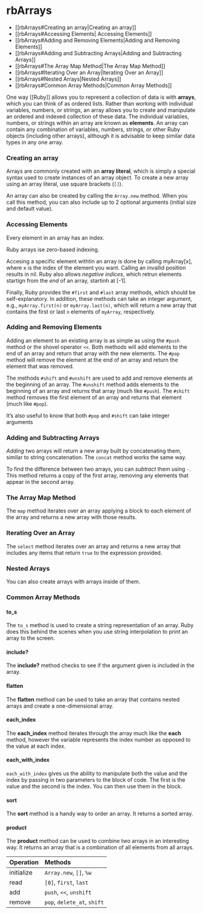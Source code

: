 # rbArrays
- [[rbArrays#Creating an array|Creating an array]]
- [[rbArrays#Accessing Elements| Accessing Elements]]
- [[rbArrays#Adding and Removing Elements|Adding and Removing Elements]]
- [[rbArrays#Adding and Subtracting Arrays|Adding and Subtracting Arrays]]
- [[rbArrays#The Array Map Method|The Array Map Method]]
- [[rbArrays#Iterating Over an Array|Iterating Over an Array]]
- [[rbArrays#Nested Arrays|Nested Arrays]]
- [[rbArrays#Common Array Methods|Common Array Methods]]

One way [[Ruby]] allows you to represent a collection of data is with **arrays**, which you can think of as ordered lists. Rather than working with individual variables, numbers, or strings, an array allows you to create and manipulate an ordered and indexed collection of these data. The individual variables, numbers, or strings within an array are known as **elements**. An array can contain any combination of variables, numbers, strings, or other Ruby objects (including other arrays), although it is advisable to keep similar data types in any one array.


### Creating an array

Arrays are commonly created with an **array literal**, which is simply a special syntax used to create instances of an array object. To create a new array using an array literal, use square brackets (`[]`).

An array can also be created by calling the `Array.new` method. When you call this method, you can also include up to 2 optional arguments (initial size and default value).

### Accessing Elements
Every element in an array has an index. 

Ruby arrays ise zero-based indexing. 

Accesing a specific element withtin an array is done by calling myArray[x], where x is the index of the element you want. Calling an invallid position results in nil. Ruby also allows *negative indices*, which retrun elements startign from the *end* of an array, startinh at [-1].

Finally, Ruby provides the `#first` and `#last` array methods, which should be self-explanatory. In addition, these methods can take an integer argument, e.g., `myArray.first(n)` or `myArray.last(n)`, which will return a new array that contains the first or last `n` elements of `myArray`, respectively.

### Adding and Removing Elements

Adding an element to an existing array is as simple as using the `#push` method or the shovel operator `<<`. Both methods will add elements to the end of an array and return that array with the new elements. The `#pop` method will remove the element at the end of an array and return the element that was removed.


The methods `#shift` and `#unshift` are used to add and remove elements at the beginning of an array. The `#unshift` method adds elements to the beginning of an array and returns that array (much like `#push`). The `#shift` method removes the first element of an array and returns that element (much like `#pop`).

It’s also useful to know that both `#pop` and `#shift` can take integer arguments

### Adding and Subtracting Arrays

*Adding* two arrays will return a new array built by concatenating them, similar to string concatenation. The `concat` method works the same way.

To find the difference between two arrays, you can *subtract* them using `-`. This method returns a copy of the first array, removing any elements that appear in the second array.

### The Array Map Method

The `map` method iterates over an array applying a block to each element of the array and returns a new array with those results. 

### Iterating Over an Array

The `select` method iterates over an array and returns a new array that includes any items that return `true` to the expression provided.

### Nested Arrays 
You can also create arrays with arrays inside of them.

### Common Array Methods

#### to_s

The `to_s` method is used to create a string representation of an array. Ruby does this behind the scenes when you use string interpolation to print an array to the screen.

#### include?
The **include?** method checks to see if the argument given is included in the array.

#### flatten
The **flatten** method can be used to take an array that contains nested arrays and create a one-dimensional array.

#### each_index
The **each_index** method iterates through the array much like the **each** method, however the variable represents the index number as opposed to the value at each index.

#### each_with_index
`each_with_index` gives us the ability to manipulate both the value and the index by passing in two parameters to the block of code. The first is the value and the second is the index. You can then use them in the block.

#### sort
The **sort** method is a handy way to order an array. It returns a sorted array.

#### product 
The **product** method can be used to combine two arrays in an interesting way. It returns an array that is a combination of all elements from all arrays.


|Operation|Methods|
| :- | :- |
|initialize|`Array.new`, `[]`, `%w`|
|read|`[0]`, `first`, `last`|
|add|`push`, `<<`, `unshift`|
|remove|`pop`, `delete_at`, `shift`|